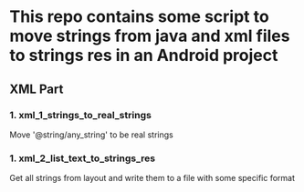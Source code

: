 # This repo contains some script to move strings from java and xml files to strings res in an Android project

## XML Part
### 1. xml_1_strings_to_real_strings
Move '@string/any_string' to be real strings

### 1. xml_2_list_text_to_strings_res
Get all strings from layout and write them to a file with some specific format